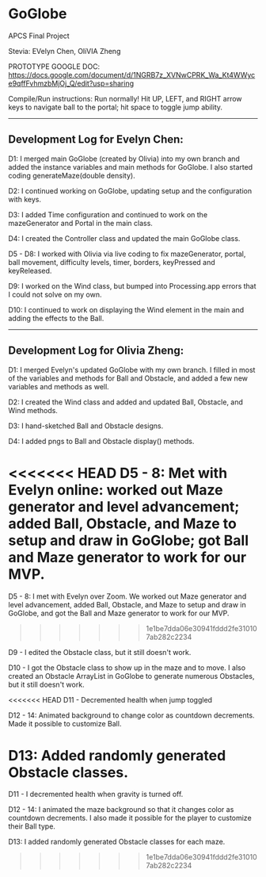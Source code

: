 # GoGlobe
APCS Final Project

Stevia: EVelyn Chen, OliVIA Zheng

PROTOTYPE GOOGLE DOC: https://docs.google.com/document/d/1NGRB7z_XVNwCPRK_Wa_Kt4WWyce9qffFvhmzbMjOj_Q/edit?usp=sharing

Compile/Run instructions: Run normally! Hit UP, LEFT, and RIGHT arrow keys to navigate ball to the portal; hit space to toggle jump ability.

--------------------------------
Development Log for Evelyn Chen:
--------------------------------
D1: I merged main GoGlobe (created by Olivia) into my own branch and added the instance variables and main methods for GoGlobe. I also started coding generateMaze(double density).

D2: I continued working on GoGlobe, updating setup and the configuration with keys.

D3: I added Time configuration and continued to work on the mazeGenerator and Portal in the main class.

D4: I created the Controller class and updated the main GoGlobe class.

D5 - D8: I worked with Olivia via live coding to fix mazeGenerator, portal, ball movement, difficulty levels, timer, borders, keyPressed and keyReleased.

D9: I worked on the Wind class, but bumped into Processing.app errors that I could not solve on my own.

D10: I continued to work on displaying the Wind element in the main and adding the effects to the Ball.

----------------------------------
Development Log for Olivia Zheng:
----------------------------------
D1: I merged Evelyn's updated GoGlobe with my own branch. I filled in most of the variables and methods for Ball and Obstacle, and added a few new variables and methods as well.

D2: I created the Wind class and added and updated Ball, Obstacle, and Wind methods.

D3: I hand-sketched Ball and Obstacle designs.

D4: I added pngs to Ball and Obstacle display() methods.

<<<<<<< HEAD
D5 - 8: Met with Evelyn online: worked out Maze generator and level advancement; added Ball, Obstacle, and Maze to setup and draw in GoGlobe; got Ball and Maze generator to work for our MVP.
=======
D5 - 8: I met with Evelyn over Zoom. We worked out Maze generator and level advancement, added Ball, Obstacle, and Maze to setup and draw in GoGlobe, and got the Ball and Maze generator to work for our MVP.
>>>>>>> 1e1be7dda06e30941fddd2fe310107ab282c2234

D9 - I edited the Obstacle class, but it still doesn't work.

D10 - I got the Obstacle class to show up in the maze and to move. I also created an Obstacle ArrayList in GoGlobe to generate numerous Obstacles, but it still doesn't work.

<<<<<<< HEAD
D11 - Decremented health when jump toggled

D12 - 14: Animated background to change color as countdown decrements. Made it possible to customize Ball.

D13: Added randomly generated Obstacle classes.
=======
D11 - I decremented health when gravity is turned off.

D12 - 14: I animated the maze background so that it changes color as countdown decrements. I also made it possible for the player to customize their Ball type.

D13: I added randomly generated Obstacle classes for each maze.
>>>>>>> 1e1be7dda06e30941fddd2fe310107ab282c2234
